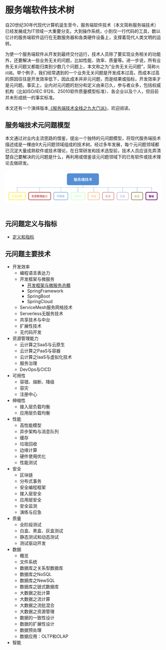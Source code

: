 # 服务端软件技术树

自20世纪30年代现代计算机诞生至今，服务端软件技术（本文简称服务端技术）已经发展成为IT领域一大重要分支。大到操作系统，小到仅一行代码的工具，数以亿计的服务端软件运行在无数服务器和各类硬件设备上，支撑着现代人类文明的运转。

为使一个服务端软件从开发到最终交付运行，技术人员除了要实现业务相关的功能外，还要解决一些业务无关的问题，比如性能、效率、质量等。进一步说，所有业务无关问题又都能归类到少数几个问题上，本文称之为“业务无关元问题”，简称`元问题`。举个例子，我们经常遇到的一个业务无关问题是开发成本过高，而成本过高的原因往往是开发效率低下，因此成本并非元问题，而是结果或指标，开发效率才是元问题。事实上，业内对元问题的划分和定义由来已久，参与者众多，包括权威机构（比如ISO/IEC 9126、25010软件质量模型标准）、各企业以及个人，但目前并未形成统一的事实标准。

本文还有一个演绎版本[《服务端技术全栈之九大门派》](https://www.jianshu.com/p/1303d81b7451)，欢迎阅读。

## 服务端技术元问题模型

本文通过对业内主流思路的借鉴，提出一个独特的元问题模型，将现代服务端技术描述成是一棵由9大元问题领域组成的技术树。经过多年发展，每个元问题领域都已沉淀大量成熟软件或技术理论，在日常研发和技术选型前，技术人员应该先弄清楚自己要解决的元问题是什么，再利用或借鉴该元问题领域下的已有软件或技术理论去做研发。

<div align="center">
    <a href="img/server-tech-tree-model.png"> <img src="img/server-tech-tree-model.png"></a>
</div>
<br>

## 元问题定义与指标
* [定义和指标](元问题定义和指标/定义和指标.md)

## 元问题主要技术
* 开发效率
    * 编程语言表达力
    * 开发框架与微服务
	    * [开发框架与微服务总概](元问题主要技术/开发效率/开发框架与微服务/开发框架与微服务总概.md)
	    * SpringFramework
	    * SpringBoot
	    * SpringCloud
    * ServiceMesh服务网格技术
    * Serverless无服务技术
    * 共享技术与中台
    * 扩展性技术
    * 无代码开发
* 资源管理能力
    * 云计算之SaaS与云原生
    * 云计算之PaaS与容器
    * 云计算之IaaS与虚拟化技术
    * 服务治理
    * DevOps与CICD
* 可用性
    * 容错、熔断、降级
    * 容灾
    * 注册中心
* 伸缩性
    * 接入层负载均衡
    * 应用层负载均衡
* 性能
    * 高性能模型
    * 异步架构与消息队列
    * 缓存
    * 垃圾回收
    * 边缘计算
    * 硬件使用优化
    * 性能测试
* 安全
    * 区块链
    * 分布式事务
    * 安全编程框架
    * 接入层安全
    * 应用层安全
    * 安全监测
    * 演练与应急
* 质量
    * 全阶段测试
    * 白盒、黑盒、灰盒测试
    * 静态测试和动态测试
    * 测试驱动开发
* 数据
    * 概览
    * 文件系统
    * 数据库之关系型数据库
    * 数据库之NoSQL
    * 数据库之NewSQL
    * 数据库之链式数据库
    * 大数据之批计算
    * 大数据之流计算
    * 大数据之流批混合
    * 大数据之资源管理
    * 数据的一致性设计
    * 数据的扩展性设计
    * 数据预处理
    * 数据应用：OLTP和OLAP
* 智能
